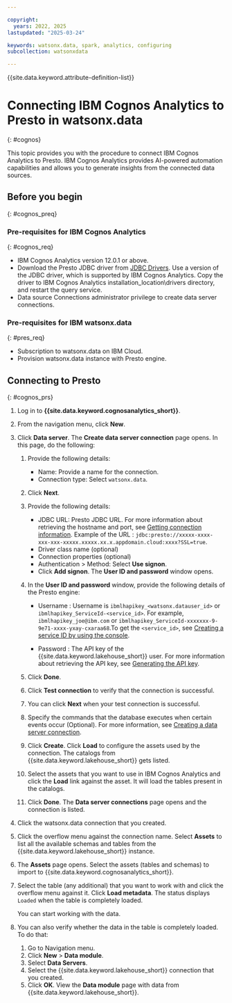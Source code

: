 ```yaml
---

copyright:
  years: 2022, 2025
lastupdated: "2025-03-24"

keywords: watsonx.data, spark, analytics, configuring
subcollection: watsonxdata

---
```


{{site.data.keyword.attribute-definition-list}}

# Connecting IBM Cognos Analytics to Presto in watsonx.data
{: #cognos}

This topic provides you with the procedure to connect IBM Cognos Analytics to Presto. IBM Cognos Analytics provides AI-powered automation capabilities and allows you to generate insights from the connected data sources.

## Before you begin
{: #cognos_preq}

### Pre-requisites for IBM Cognos Analytics
{: #cognos_req}

   * IBM Cognos Analytics version 12.0.1 or above.
   * Download the Presto JDBC driver from [JDBC Drivers](https://prestodb.io/docs/current/installation/jdbc.html). Use a version of the JDBC driver, which is supported by IBM Cognos Analytics. Copy the driver to IBM Cognos Analytics installation_location\drivers directory, and restart the query service.
   * Data source Connections administrator privilege to create data server connections.

### Pre-requisites for IBM watsonx.data
{: #pres_req}

   * Subscription to watsonx.data on IBM Cloud.
   * Provision watsonx.data instance with Presto engine.

## Connecting to Presto
{: #cognos_prs}


1. Log in to **{{site.data.keyword.cognosanalytics_short}}**.
1. From the navigation menu, click **New**.
1. Click **Data server**. The **Create data server connection** page opens. In this page, do the following:

   1. Provide the following details:

      * Name: Provide a name for the connection.
      * Connection type: Select `watsonx.data`.

   2. Click **Next**.

   1. Provide the following details:

      * JDBC URL: Presto JDBC URL. For more information about retrieving the hostname and port, see [Getting connection information](/docs/watsonxdata?topic=watsonxdata-get_connection). Example of the URL : `jdbc:presto://xxxxx-xxxx-xxx-xxx-xxxxx.xxxxx.xx.x.appdomain.cloud:xxxx?SSL=true`.
      * Driver class name (optional)
      * Connection properties (optional)
      * Authentication > Method: Select **Use signon**.
      * Click **Add signon**. The **User ID and password** window opens.

   1. In the **User ID and password** window, provide the following details of the Presto engine:
      * Username : Username is `ibmlhapikey_<watsonx.datauser_id>` or `ibmlhapikey_ServiceId-<service_id>`. For example, `ibmlhapikey_joe@ibm.com` or `ibmlhapikey_ServiceId-xxxxxxx-9-9e71-xxxx-yxay-cxaraa68`.To get the `<service_id>`, see [Creating a service ID by using the console](https://ondeck.console.cloud.ibm.com/docs/account?topic=account-serviceids&interface=ui#create_serviceid).


      *	Password : The API key of the {{site.data.keyword.lakehouse_short}} user. For more information about retrieving the API key, see [Generating the API key](/docs/watsonxdata?topic=watsonxdata-con-presto-serv#get-ibmapi-key).

   1. Click **Done**.
   7. Click **Test connection** to verify that the connection is successful.
   8.	You can click **Next** when your test connection is successful.
   9. Specify the commands that the database executes when certain events occur (Optional). For more information, see [Creating a data server connection](https://www.ibm.com/docs/en/cognos-analytics/12.0.0?topic=servers-creating-data-server-connection).
   10. Click **Create**. Click **Load** to configure the assets used by the connection. The catalogs from {{site.data.keyword.lakehouse_short}} gets listed.
   11. Select the assets that you want to use in  IBM Cognos Analytics and click the **Load** link against the asset. It will load the tables present in the catalogs.
   12. Click **Done**. The **Data server connections** page opens and the connection is listed.

1. Click the watsonx.data connection that you created.
1. Click the overflow menu against the connection name. Select **Assets** to list all the available schemas and tables from the {{site.data.keyword.lakehouse_short}} instance.
1. The **Assets** page opens. Select the assets (tables and schemas) to import to {{site.data.keyword.cognosanalytics_short}}.
1. Select the table (any additional) that you want to work with and click the overflow menu against it. Click **Load metadata**. The status displays `Loaded` when the table is completely loaded.

   You can start working with the data.


1. You can also verify whether the data in the table is completely loaded. To do that:
   1. Go to Navigation menu.
   1. Click **New** > **Data module**.
   1. Select **Data Servers**.
   1. Select the {{site.data.keyword.lakehouse_short}} connection that you created.
   1. Click **OK**. View the **Data module** page with data from {{site.data.keyword.lakehouse_short}}.
